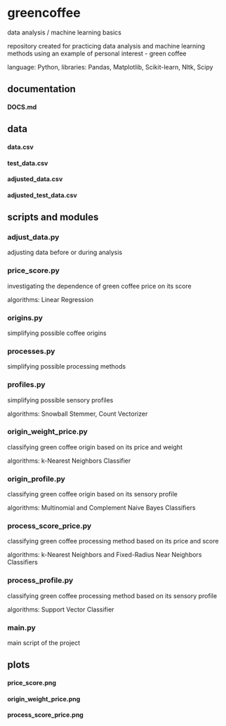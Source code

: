# greencoffee

data analysis / machine learning basics

repository created for practicing data analysis and machine learning methods using an example of personal interest - green coffee

language: Python, libraries: Pandas, Matplotlib, Scikit-learn, Nltk, Scipy

## documentation

#### DOCS.md

## data

#### data.csv
#### test_data.csv
#### adjusted_data.csv
#### adjusted_test_data.csv

## scripts and modules

### adjust_data.py

adjusting data before or during analysis

### price_score.py

investigating the dependence of green coffee price on its score

algorithms: Linear Regression

### origins.py

simplifying possible coffee origins

### processes.py

simplifying possible processing methods

### profiles.py

simplifying possible sensory profiles

algorithms: Snowball Stemmer, Count Vectorizer

### origin_weight_price.py

classifying green coffee origin based on its price and weight

algorithms: k-Nearest Neighbors Classifier

### origin_profile.py

classifying green coffee origin based on its sensory profile

algorithms: Multinomial and Complement Naive Bayes Classifiers

### process_score_price.py

classifying green coffee processing method based on its price and score

algorithms: k-Nearest Neighbors and Fixed-Radius Near Neighbors Classifiers

### process_profile.py

classifying green coffee processing method based on its sensory profile

algorithms: Support Vector Classifier

### main.py

main script of the project

## plots

#### price_score.png
#### origin_weight_price.png
#### process_score_price.png

